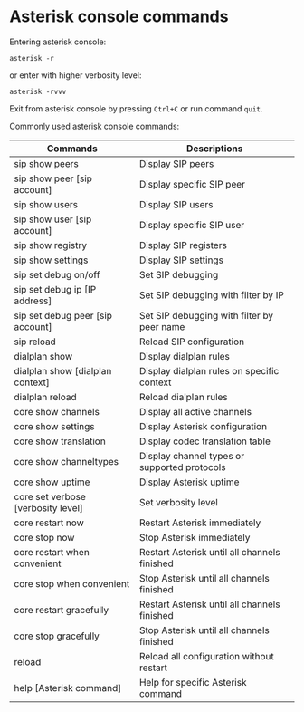 # Asterisk console commands 

Entering asterisk console:

```
asterisk -r
```

or enter with higher verbosity level:

```
asterisk -rvvv
```

Exit from asterisk console by pressing ```Ctrl+C``` or run command ```quit```.

Commonly used asterisk console commands:

Commands                                       | Descriptions
---------------------------------------------- | ------------
sip show peers                                 | Display SIP peers
sip show peer [sip account]                    | Display specific SIP peer
sip show users                                 | Display SIP users
sip show user [sip account]                    | Display specific SIP user
sip show registry                              | Display SIP registers
sip show settings                              | Display SIP settings
sip set debug on/off                           | Set SIP debugging
sip set debug ip [IP address]                  | Set SIP debugging with filter by IP
sip set debug peer [sip account]               | Set SIP debugging with filter by peer name
sip reload                                     | Reload SIP configuration
dialplan show                                  | Display dialplan rules
dialplan show [dialplan context]               | Display dialplan rules on specific context
dialplan reload                                | Reload dialplan rules
core show channels                             | Display all active channels
core show settings                             | Display Asterisk configuration
core show translation                          | Display codec translation table
core show channeltypes                         | Display channel types or supported protocols
core show uptime                               | Display Asterisk uptime
core set verbose [verbosity level]             | Set verbosity level
core restart now                               | Restart Asterisk immediately
core stop now                                  | Stop Asterisk immediately
core restart when convenient                   | Restart Asterisk until all channels finished
core stop when convenient                      | Stop Asterisk until all channels finished
core restart gracefully                        | Restart Asterisk until all channels finished
core stop gracefully                           | Stop Asterisk until all channels finished
reload                                         | Reload all configuration without restart
help [Asterisk command]                        | Help for specific Asterisk command
